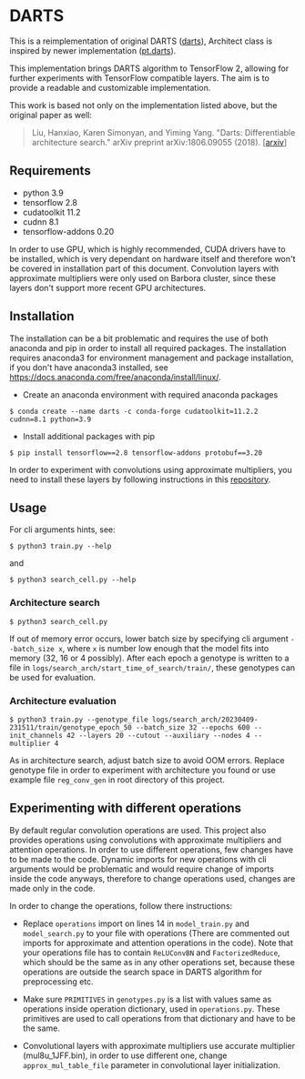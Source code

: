 # DARTS

This is a reimplementation of original DARTS ([darts](https://github.com/quark0/darts)), Architect class is inspired by newer implementation ([pt.darts](https://github.com/khanrc/pt.darts)).

This implementation brings DARTS algorithm to TensorFlow 2, allowing for further experiments with TensorFlow compatible layers. The aim is to provide a readable and customizable implementation.

This work is based not only on the implementation listed above, but the original paper as well:

>Liu, Hanxiao, Karen Simonyan, and Yiming Yang. "Darts: Differentiable architecture search." arXiv preprint arXiv:1806.09055 (2018). [[arxiv](https://arxiv.org/abs/1806.09055)]

## Requirements

* python 3.9
* tensorflow 2.8
* cudatoolkit 11.2
* cudnn 8.1
* tensorflow-addons 0.20

In order to use GPU, which is highly recommended, CUDA drivers have to be installed, which is very dependant on hardware itself and therefore won't be covered in installation part of this document. Convolution layers with approximate multipliers were only used on Barbora cluster, since these layers don't support more recent GPU architectures.

## Installation

The installation can be a bit problematic and requires the use of both anaconda and pip in order to install all required packages. The installation requires anaconda3 for environment management and package installation, if you don't have anaconda3 installed, see https://docs.anaconda.com/free/anaconda/install/linux/.

* Create an anaconda environment with required anaconda packages

```
$ conda create --name darts -c conda-forge cudatoolkit=11.2.2 cudnn=8.1 python=3.9
```

* Install additional packages with pip

```
$ pip install tensorflow==2.8 tensorflow-addons protobuf==3.20
```

In order to experiment with convolutions using approximate multipliers, you need to install these layers by following instructions in this [repository](https://github.com/ehw-fit/tf-approximate/tree/master/tf2).

## Usage

For cli arguments hints, see:
```
$ python3 train.py --help
```
and
```
$ python3 search_cell.py --help
```

### Architecture search

```
$ python3 search_cell.py
```

If out of memory error occurs, lower batch size by specifying cli argument `--batch_size x`, where `x` is number low enough that the model fits into memory (32, 16 or 4 possibly).
After each epoch a genotype is written to a file in `logs/search_arch/start_time_of_search/train/`, these genotypes can be used for evaluation.

### Architecture evaluation

```
$ python3 train.py --genotype_file logs/search_arch/20230409-231511/train/genotype_epoch_50 --batch_size 32 --epochs 600 --init_channels 42 --layers 20 --cutout --auxiliary --nodes 4 --multiplier 4
```

As in architecture search, adjust batch size to avoid OOM errors. Replace genotype file in order to experiment with architecture you found or use example file `reg_conv_gen` in root directory of this project.

## Experimenting with different operations

By default regular convolution operations are used. This project also provides operations using convolutions with approximate multipliers and attention operations. In order to use different operations, few changes have to be made to the code. Dynamic imports for new operations with cli arguments would be problematic and would require change of imports inside the code anyways, therefore to change operations used, changes are made only in the code.

In order to change the operations, follow there instructions:

* Replace `operations` import on lines 14 in `model_train.py` and `model_search.py` to your file with operations (There are commented out imports for approximate and attention operations in the code). Note that your operations file has to contain `ReLUConvBN` and `FactorizedReduce`, which should be the same as in any other operations set, because these operations are outside the search space in DARTS algorithm for preprocessing etc.

* Make sure `PRIMITIVES` in `genotypes.py` is a list with values same as operations inside operation dictionary, used in `operations.py`. These primitives are used to call operations from that dictionary and have to be the same.

* Convolutional layers with approximate multipliers use accurate multiplier (mul8u_1JFF.bin), in order to use different one, change `approx_mul_table_file` parameter in convolutional layer initialization.